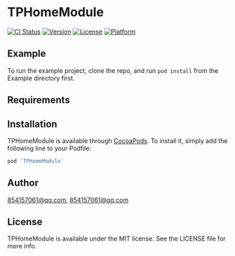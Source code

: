 # TPHomeModule

[![CI Status](https://img.shields.io/travis/854157061@qq.com/TPHomeModule.svg?style=flat)](https://travis-ci.org/854157061@qq.com/TPHomeModule)
[![Version](https://img.shields.io/cocoapods/v/TPHomeModule.svg?style=flat)](https://cocoapods.org/pods/TPHomeModule)
[![License](https://img.shields.io/cocoapods/l/TPHomeModule.svg?style=flat)](https://cocoapods.org/pods/TPHomeModule)
[![Platform](https://img.shields.io/cocoapods/p/TPHomeModule.svg?style=flat)](https://cocoapods.org/pods/TPHomeModule)

## Example

To run the example project, clone the repo, and run `pod install` from the Example directory first.

## Requirements

## Installation

TPHomeModule is available through [CocoaPods](https://cocoapods.org). To install
it, simply add the following line to your Podfile:

```ruby
pod 'TPHomeModule'
```

## Author

854157061@qq.com, 854157061@qq.com

## License

TPHomeModule is available under the MIT license. See the LICENSE file for more info.
